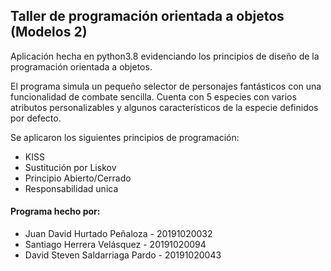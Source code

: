 <h2>Taller de programación orientada a objetos (Modelos 2)</h2>
<p>
Aplicación hecha en python3.8 evidenciando los principios de diseño de la programación orientada
a objetos.
</p>
<p>
El programa simula un pequeño selector de personajes fantásticos con una funcionalidad de combate
sencilla. Cuenta con 5 especies con varios atributos personalizables y algunos característicos de
la especie definidos por defecto.
</p>

<p>
Se aplicaron los siguientes principios de programación:
</p>

<ul>
    <li>KISS</li>
    <li>Sustitución por Liskov</li>
    <li>Principio Abierto/Cerrado</li>
    <li>Responsabilidad unica</li>
</ul>

<h4>Programa hecho por:</h4>
<ul>
    <li>Juan David Hurtado Peñaloza - 20191020032</li>
    <li>Santiago Herrera Velásquez - 20191020094</li>
    <li>David Steven Saldarriaga Pardo - 20191020043</li>
</ul>
